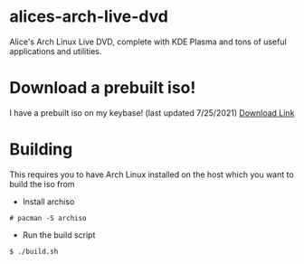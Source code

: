 # alices-arch-live-dvd
Alice's Arch Linux Live DVD, complete with KDE Plasma and tons of useful applications and utilities.

# Download a prebuilt iso!
I have a prebuilt iso on my keybase! (last updated 7/25/2021)
[Download Link](https://alicela1n.keybase.pub/alices-archdvd/archlinux-alicela1n-2021.07.25-x86_64.iso?dl=1)

# Building
This requires you to have Arch Linux installed on the host which you want to build the iso from

* Install archiso
```
# pacman -S archiso
```

* Run the build script
```
$ ./build.sh
```
